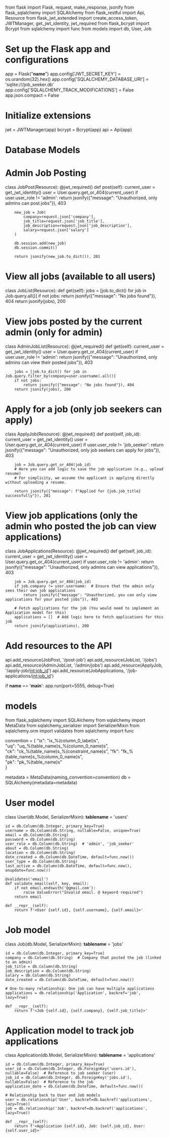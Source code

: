 from flask import Flask, request, make_response, jsonify
from flask_sqlalchemy import SQLAlchemy
from flask_restful import Api, Resource
from flask_jwt_extended import create_access_token, JWTManager, get_jwt_identity, jwt_required
from flask_bcrypt import Bcrypt
from sqlalchemy import func
from models import db, User, Job

# Set up the Flask app and configurations
app = Flask("__name__")
app.config['JWT_SECRET_KEY'] = os.urandom(32).hex()
app.config['SQLALCHEMY_DATABASE_URI'] = 'sqlite:///job_seeker.db'
app.config['SQLALCHEMY_TRACK_MODIFICATIONS'] = False
app.json.compact = False

# Initialize extensions
jwt = JWTManager(app)
bcrypt = Bcrypt(app)
api = Api(app)

# Database Models

# Admin Job Posting
class JobPost(Resource):
    @jwt_required()
    def post(self):
        current_user = get_jwt_identity()
        user = User.query.get_or_404(current_user)
        if user.user_role != 'admin':
            return jsonify({"message": "Unauthorized, only admins can post jobs"}), 403

        new_job = Job(
            company=request.json['company'],
            job_title=request.json['job_title'],
            job_description=request.json['job_description'],
            salary=request.json['salary']
        )

        db.session.add(new_job)
        db.session.commit()

        return jsonify(new_job.to_dict()), 201

# View all jobs (available to all users)
class JobList(Resource):
    def get(self):
        jobs = [job.to_dict() for job in Job.query.all()]
        if not jobs:
            return jsonify({"message": "No jobs found"}), 404
        return jsonify(jobs), 200

# View jobs posted by the current admin (only for admin)
class AdminJobList(Resource):
    @jwt_required()
    def get(self):
        current_user = get_jwt_identity()
        user = User.query.get_or_404(current_user)
        if user.user_role != 'admin':
            return jsonify({"message": "Unauthorized, only admins can view their posted jobs"}), 403

        jobs = [job.to_dict() for job in Job.query.filter_by(company=user.username).all()]
        if not jobs:
            return jsonify({"message": "No jobs found"}), 404
        return jsonify(jobs), 200

# Apply for a job (only job seekers can apply)
class ApplyJob(Resource):
    @jwt_required()
    def post(self, job_id):
        current_user = get_jwt_identity()
        user = User.query.get_or_404(current_user)
        if user.user_role != 'job_seeker':
            return jsonify({"message": "Unauthorized, only job seekers can apply for jobs"}), 403

        job = Job.query.get_or_404(job_id)
        # Here you can add logic to save the job application (e.g., upload resume)
        # For simplicity, we assume the applicant is applying directly without uploading a resume.
        
        return jsonify({"message": f"Applied for {job.job_title} successfully"}), 201

# View job applications (only the admin who posted the job can view applications)
class JobApplications(Resource):
    @jwt_required()
    def get(self, job_id):
        current_user = get_jwt_identity()
        user = User.query.get_or_404(current_user)
        if user.user_role != 'admin':
            return jsonify({"message": "Unauthorized, only admins can view applications"}), 403

        job = Job.query.get_or_404(job_id)
        if job.company != user.username:  # Ensure that the admin only sees their own job applications
            return jsonify({"message": "Unauthorized, you can only view applications for your posted jobs"}), 403

        # Fetch applications for the job (You would need to implement an Application model for this)
        applications = []  # Add logic here to fetch applications for this job
        return jsonify(applications), 200


# Add resources to the API
api.add_resource(JobPost, '/post-job')
api.add_resource(JobList, '/jobs')
api.add_resource(AdminJobList, '/admin/jobs')
api.add_resource(ApplyJob, '/apply-job/<int:job_id>')
api.add_resource(JobApplications, '/job-applications/<int:job_id>')

if __name__ == '__main__':
    app.run(port=5555, debug=True)


# models

from flask_sqlalchemy import SQLAlchemy
from sqlalchemy import MetaData
from sqlalchemy_serializer import SerializerMixin
from sqlalchemy.orm import validates
from sqlalchemy import func

convention = {
    "ix": "ix_%(column_0_label)s",                   
    "uq": "uq_%(table_name)s_%(column_0_name)s",    
    "ck": "ck_%(table_name)s_%(constraint_name)s", 
    "fk": "fk_%(table_name)s_%(column_0_name)s",    
    "pk": "pk_%(table_name)s"                       
}

metadata = MetaData(naming_convention=convention)
db = SQLAlchemy(metadata=metadata)

# User model
class User(db.Model, SerializerMixin):
    __tablename__ = 'users'

    id = db.Column(db.Integer, primary_key=True)
    username = db.Column(db.String, nullable=False, unique=True)
    email = db.Column(db.String)
    password = db.Column(db.String)
    user_role = db.Column(db.String)  # 'admin', 'job_seeker'
    about = db.Column(db.String)
    location = db.Column(db.String)
    date_created = db.Column(db.DateTime, default=func.now())
    user_type = db.Column(db.String)
    last_active = db.Column(db.DateTime, default=func.now(), onupdate=func.now())

    @validates('email')
    def validate_email(self, key, email):
        if not email.endswith('@gmail.com'):
            raise ValueError("Invalid email. @ keyword required")
        return email

    def __repr__(self):
        return f'<User {self.id}, {self.username}, {self.email}>'

# Job model
class Job(db.Model, SerializerMixin):
    __tablename__ = 'jobs'

    id = db.Column(db.Integer, primary_key=True)
    company = db.Column(db.String)  # Company that posted the job (linked to an admin)
    job_title = db.Column(db.String)
    job_description = db.Column(db.String)
    salary = db.Column(db.String)
    date_created = db.Column(db.DateTime, default=func.now())

    # One-to-many relationship: One job can have multiple applications
    applications = db.relationship('Application', backref='job', lazy=True)

    def __repr__(self):
        return f'<Job {self.id}, {self.company}, {self.job_title}>'

# Application model to track job applications
class Application(db.Model, SerializerMixin):
    __tablename__ = 'applications'

    id = db.Column(db.Integer, primary_key=True)
    user_id = db.Column(db.Integer, db.ForeignKey('users.id'), nullable=False)  # Reference to job seeker (user)
    job_id = db.Column(db.Integer, db.ForeignKey('jobs.id'), nullable=False)  # Reference to the job
    application_date = db.Column(db.DateTime, default=func.now())
    
    # Relationship back to User and Job models
    user = db.relationship('User', backref=db.backref('applications', lazy=True))
    job = db.relationship('Job', backref=db.backref('applications', lazy=True))

    def __repr__(self):
        return f'<Application {self.id}, Job: {self.job_id}, User: {self.user_id}>'
